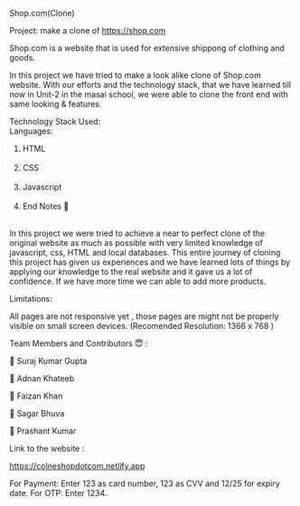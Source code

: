 Shop.com(Clone)

Project: make a clone of https://shop.com

Shop.com is a website that is used for extensive shippong of clothing and  goods.

In this project we have tried to make a look alike clone of Shop.com website. With our efforts and the technology stack, that we have learned till now in Unit-2 in the masai school, we were able to clone the front end with same looking & features.

Technology Stack Used:<br/>
Languages:<br/>
<ol>
 <li>HTML</li><br/>
 <li>CSS</li><br/>
 <li>Javascript</li><br/>
 <li>End Notes 📑</li><br/>
 </ol>

In this project we were tried to achieve a near to perfect clone of the original website as much as possible with very limited knowledge of javascript, css, HTML and local databases. This entire journey of cloning this project has given us experiences and we have learned lots of things by applying our knowledge to the real website and it gave us a lot of confidence. If we have more time we can able to add more products.

Limitations:

All pages are not responsive yet , those pages are might not be properly visible on small screen devices. (Recomended Resolution: 1366 x 768 )

Team Members and Contributors 😇 :

👤 Suraj Kumar Gupta 

👤 Adnan Khateeb

👤 Faizan Khan 

👤 Sagar Bhuva 

👤 Prashant Kumar 

Link to the website :

https://colneshopdotcom.netlify.app

For Payment: Enter 123 as card number, 123 as CVV and 12/25 for expiry date. For OTP: Enter 1234.
 

